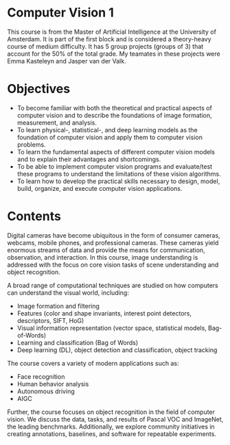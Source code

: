 # Computer Vision 1

This course is from the Master of Artificial Intelligence at the University of Amsterdam. It is part of the first block and is considered a theory-heavy course of medium difficulty. It has 5 group projects (groups of 3) that account for the 50% of the total grade. My teamates in these projects were Emma Kasteleyn and Jasper van der Valk.

# Objectives
- To become familiar with both the theoretical and practical aspects of computer vision and to describe the foundations of image formation, measurement, and analysis.
- To learn physical-, statistical-, and deep learning models as the foundation of computer vision and apply them to computer vision problems.
- To learn the fundamental aspects of different computer vision models and to explain their advantages and shortcomings.
- To be able to implement computer vision programs and evaluate/test these programs to understand the limitations of these vision algorithms.
- To learn how to develop the practical skills necessary to design, model, build, organize, and execute computer vision applications.

# Contents
Digital cameras have become ubiquitous in the form of consumer cameras, webcams, mobile phones, and professional cameras. These cameras yield enormous streams of data and provide the means for communication, observation, and interaction. In this course, image understanding is addressed with the focus on core vision tasks of scene understanding and object recognition.

A broad range of computational techniques are studied on how computers can understand the visual world, including:
- Image formation and filtering
- Features (color and shape invariants, interest point detectors, descriptors, SIFT, HoG)
- Visual information representation (vector space, statistical models, Bag-of-Words)
- Learning and classification (Bag of Words)
- Deep learning (DL), object detection and classification, object tracking

The course covers a variety of modern applications such as:
- Face recognition
- Human behavior analysis
- Autonomous driving
- AIGC

Further, the course focuses on object recognition in the field of computer vision. We discuss the data, tasks, and results of Pascal VOC and ImageNet, the leading benchmarks. Additionally, we explore community initiatives in creating annotations, baselines, and software for repeatable experiments.
